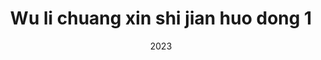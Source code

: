 ---
title: "Wu li chuang xin shi jian huo dong 1"
collection: personal_experiences
permalink: /personal_experiences/2023-activty-1
excerpt: 'This paper is about the number 1. The number 2 is left for future work.'
date: 2023
---